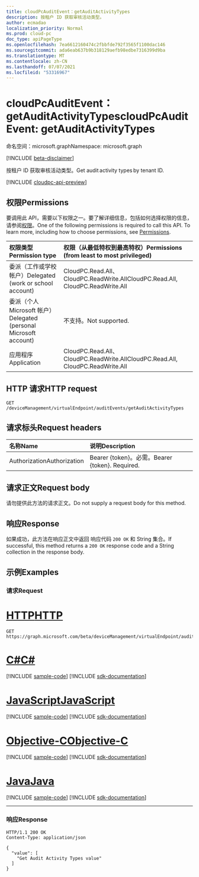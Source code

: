 ```yaml
---
title: cloudPcAuditEvent：getAuditActivityTypes
description: 按租户 ID 获取审核活动类型。
author: ecmadao
localization_priority: Normal
ms.prod: cloud-pc
doc_type: apiPageType
ms.openlocfilehash: 7ea6612160474c2fbbfde792f3565f1100dac146
ms.sourcegitcommit: ada6eab637b9b318129aefb98edbe7316399d9ba
ms.translationtype: MT
ms.contentlocale: zh-CN
ms.lasthandoff: 07/07/2021
ms.locfileid: "53316967"
---
```

# <a name="cloudpcauditevent-getauditactivitytypes"></a><span data-ttu-id="030d0-103">cloudPcAuditEvent：getAuditActivityTypes</span><span class="sxs-lookup"><span data-stu-id="030d0-103">cloudPcAuditEvent: getAuditActivityTypes</span></span>

<span data-ttu-id="030d0-104">命名空间：microsoft.graph</span><span class="sxs-lookup"><span data-stu-id="030d0-104">Namespace: microsoft.graph</span></span>

[!INCLUDE [beta-disclaimer](../../includes/beta-disclaimer.md)]

<span data-ttu-id="030d0-105">按租户 ID 获取审核活动类型。</span><span class="sxs-lookup"><span data-stu-id="030d0-105">Get audit activity types by tenant ID.</span></span>

[!INCLUDE [cloudpc-api-preview](../../includes/cloudpc-api-preview.md)]

## <a name="permissions"></a><span data-ttu-id="030d0-106">权限</span><span class="sxs-lookup"><span data-stu-id="030d0-106">Permissions</span></span>

<span data-ttu-id="030d0-p101">要调用此 API，需要以下权限之一。要了解详细信息，包括如何选择权限的信息，请参阅[权限](/graph/permissions-reference)。</span><span class="sxs-lookup"><span data-stu-id="030d0-p101">One of the following permissions is required to call this API. To learn more, including how to choose permissions, see [Permissions](/graph/permissions-reference).</span></span>

|<span data-ttu-id="030d0-109">权限类型</span><span class="sxs-lookup"><span data-stu-id="030d0-109">Permission type</span></span>| <span data-ttu-id="030d0-110">权限（从最低特权到最高特权）</span><span class="sxs-lookup"><span data-stu-id="030d0-110">Permissions (from least to most privileged)</span></span> |
|:---|:---|
|<span data-ttu-id="030d0-111">委派（工作或学校帐户）</span><span class="sxs-lookup"><span data-stu-id="030d0-111">Delegated (work or school account)</span></span>|<span data-ttu-id="030d0-112">CloudPC.Read.All、CloudPC.ReadWrite.All</span><span class="sxs-lookup"><span data-stu-id="030d0-112">CloudPC.Read.All, CloudPC.ReadWrite.All</span></span>|
|<span data-ttu-id="030d0-113">委派（个人 Microsoft 帐户）</span><span class="sxs-lookup"><span data-stu-id="030d0-113">Delegated (personal Microsoft account)</span></span> | <span data-ttu-id="030d0-114">不支持。</span><span class="sxs-lookup"><span data-stu-id="030d0-114">Not supported.</span></span>|
|<span data-ttu-id="030d0-115">应用程序</span><span class="sxs-lookup"><span data-stu-id="030d0-115">Application</span></span>|<span data-ttu-id="030d0-116">CloudPC.Read.All、CloudPC.ReadWrite.All</span><span class="sxs-lookup"><span data-stu-id="030d0-116">CloudPC.Read.All, CloudPC.ReadWrite.All</span></span>|

## <a name="http-request"></a><span data-ttu-id="030d0-117">HTTP 请求</span><span class="sxs-lookup"><span data-stu-id="030d0-117">HTTP request</span></span>

<!-- {
  "blockType": "ignored"
}
-->

``` http
GET /deviceManagement/virtualEndpoint/auditEvents/getAuditActivityTypes
```

## <a name="request-headers"></a><span data-ttu-id="030d0-118">请求标头</span><span class="sxs-lookup"><span data-stu-id="030d0-118">Request headers</span></span>

| <span data-ttu-id="030d0-119">名称</span><span class="sxs-lookup"><span data-stu-id="030d0-119">Name</span></span>          | <span data-ttu-id="030d0-120">说明</span><span class="sxs-lookup"><span data-stu-id="030d0-120">Description</span></span>               |
| :------------ | :------------------------ |
| <span data-ttu-id="030d0-121">Authorization</span><span class="sxs-lookup"><span data-stu-id="030d0-121">Authorization</span></span> | <span data-ttu-id="030d0-p102">Bearer {token}。必需。</span><span class="sxs-lookup"><span data-stu-id="030d0-p102">Bearer {token}. Required.</span></span> |

## <a name="request-body"></a><span data-ttu-id="030d0-124">请求正文</span><span class="sxs-lookup"><span data-stu-id="030d0-124">Request body</span></span>

<span data-ttu-id="030d0-125">请勿提供此方法的请求正文。</span><span class="sxs-lookup"><span data-stu-id="030d0-125">Do not supply a request body for this method.</span></span>

## <a name="response"></a><span data-ttu-id="030d0-126">响应</span><span class="sxs-lookup"><span data-stu-id="030d0-126">Response</span></span>

<span data-ttu-id="030d0-127">如果成功，此方法在响应正文中返回 响应代码 `200 OK` 和 String 集合。</span><span class="sxs-lookup"><span data-stu-id="030d0-127">If successful, this method returns a `200 OK` response code and a String collection in the response body.</span></span>

## <a name="examples"></a><span data-ttu-id="030d0-128">示例</span><span class="sxs-lookup"><span data-stu-id="030d0-128">Examples</span></span>

### <a name="request"></a><span data-ttu-id="030d0-129">请求</span><span class="sxs-lookup"><span data-stu-id="030d0-129">Request</span></span>


# <a name="http"></a>[<span data-ttu-id="030d0-130">HTTP</span><span class="sxs-lookup"><span data-stu-id="030d0-130">HTTP</span></span>](#tab/http)
<!-- {
  "blockType": "request",
  "name": "cloudpcauditevent_getauditactivitytypes"
}
-->

``` http
GET https://graph.microsoft.com/beta/deviceManagement/virtualEndpoint/auditEvents/getAuditActivityTypes
```
# <a name="c"></a>[<span data-ttu-id="030d0-131">C#</span><span class="sxs-lookup"><span data-stu-id="030d0-131">C#</span></span>](#tab/csharp)
[!INCLUDE [sample-code](../includes/snippets/csharp/cloudpcauditevent-getauditactivitytypes-csharp-snippets.md)]
[!INCLUDE [sdk-documentation](../includes/snippets/snippets-sdk-documentation-link.md)]

# <a name="javascript"></a>[<span data-ttu-id="030d0-132">JavaScript</span><span class="sxs-lookup"><span data-stu-id="030d0-132">JavaScript</span></span>](#tab/javascript)
[!INCLUDE [sample-code](../includes/snippets/javascript/cloudpcauditevent-getauditactivitytypes-javascript-snippets.md)]
[!INCLUDE [sdk-documentation](../includes/snippets/snippets-sdk-documentation-link.md)]

# <a name="objective-c"></a>[<span data-ttu-id="030d0-133">Objective-C</span><span class="sxs-lookup"><span data-stu-id="030d0-133">Objective-C</span></span>](#tab/objc)
[!INCLUDE [sample-code](../includes/snippets/objc/cloudpcauditevent-getauditactivitytypes-objc-snippets.md)]
[!INCLUDE [sdk-documentation](../includes/snippets/snippets-sdk-documentation-link.md)]

# <a name="java"></a>[<span data-ttu-id="030d0-134">Java</span><span class="sxs-lookup"><span data-stu-id="030d0-134">Java</span></span>](#tab/java)
[!INCLUDE [sample-code](../includes/snippets/java/cloudpcauditevent-getauditactivitytypes-java-snippets.md)]
[!INCLUDE [sdk-documentation](../includes/snippets/snippets-sdk-documentation-link.md)]

---


### <a name="response"></a><span data-ttu-id="030d0-135">响应</span><span class="sxs-lookup"><span data-stu-id="030d0-135">Response</span></span>


<!-- {
  "blockType": "response",
  "truncated": true,
  "@odata.type": "Collection(Edm.String)"
}
-->

``` http
HTTP/1.1 200 OK
Content-Type: application/json

{
  "value": [
    "Get Audit Activity Types value"
  ]
}
```
